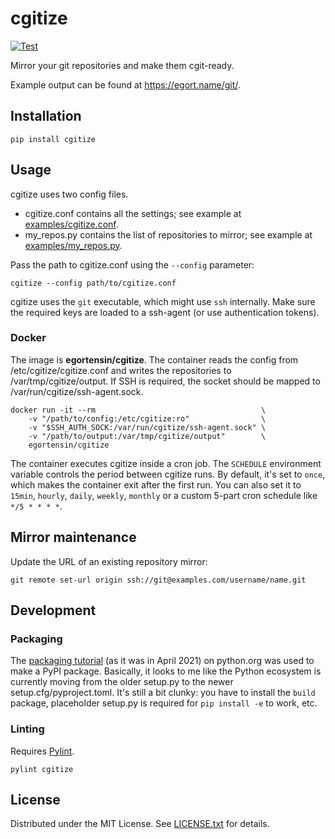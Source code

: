 cgitize
=======

[![Test](https://github.com/egor-tensin/cgitize/actions/workflows/test.yml/badge.svg)](https://github.com/egor-tensin/cgitize/actions/workflows/test.yml)

Mirror your git repositories and make them cgit-ready.

Example output can be found at https://egort.name/git/.

Installation
------------

    pip install cgitize

Usage
-----

cgitize uses two config files.

* cgitize.conf contains all the settings; see example at
[examples/cgitize.conf].
* my_repos.py contains the list of repositories to mirror; see example at
[examples/my_repos.py].

Pass the path to cgitize.conf using the `--config` parameter:

    cgitize --config path/to/cgitize.conf

cgitize uses the `git` executable, which might use `ssh` internally.
Make sure the required keys are loaded to a ssh-agent (or use authentication
tokens).

[examples/cgitize.conf]: examples/cgitize.conf
[examples/my_repos.py]: examples/my_repos.py

### Docker

The image is **egortensin/cgitize**.
The container reads the config from /etc/cgitize/cgitize.conf and writes the
repositories to /var/tmp/cgitize/output.
If SSH is required, the socket should be mapped to
/var/run/cgitize/ssh-agent.sock.

    docker run -it --rm                                     \
        -v "/path/to/config:/etc/cgitize:ro"                \
        -v "$SSH_AUTH_SOCK:/var/run/cgitize/ssh-agent.sock" \
        -v "/path/to/output:/var/tmp/cgitize/output"        \
        egortensin/cgitize

The container executes cgitize inside a cron job.
The `SCHEDULE` environment variable controls the period between cgitize runs.
By default, it's set to `once`, which makes the container exit after the first
run.
You can also set it to `15min`, `hourly`, `daily`, `weekly`, `monthly` or a
custom 5-part cron schedule like `*/5 * * * *`.

Mirror maintenance
------------------

Update the URL of an existing repository mirror:

    git remote set-url origin ssh://git@examples.com/username/name.git

Development
-----------

### Packaging

The [packaging tutorial] (as it was in April 2021) on python.org was used to
make a PyPI package.
Basically, it looks to me like the Python ecosystem is currently moving from
the older setup.py to the newer setup.cfg/pyproject.toml.
It's still a bit clunky: you have to install the `build` package, placeholder
setup.py is required for `pip install -e` to work, etc.

[packaging tutorial]: https://packaging.python.org/tutorials/packaging-projects

### Linting

Requires [Pylint].

    pylint cgitize

[Pylint]: https://www.pylint.org/

License
-------

Distributed under the MIT License.
See [LICENSE.txt] for details.

[LICENSE.txt]: LICENSE.txt

